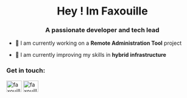 <h1 align="center">Hey ! Im Faxouille</h1>
<h3 align="center">A passionate developer and tech lead</h3>

- 🔭 I am currently working on a **Remote Administration Tool** project

- 🌱 I am currently improving my skills in **hybrid infrastructure**

<h3 align="left">Get in touch:</h3>
<p align="left">
<a href="https://instagram.com/faxouille_le_genie" target="blank"><img align="center" src="https://raw.githubusercontent.com/rahuldkjain/github-profile-readme-generator/master/src/images/icons/Social/instagram.svg" alt="faxouille_le_genie" height="30" width="40" /></a>
<a href="https://discord.gg/Amd4gfHF" target="blank"><img align="center" src="https://raw.githubusercontent.com/rahuldkjain/github-profile-readme-generator/master/src/images/icons/Social/discord.svg" alt="faxouille" height="30" width="40" /></a>
</p>
